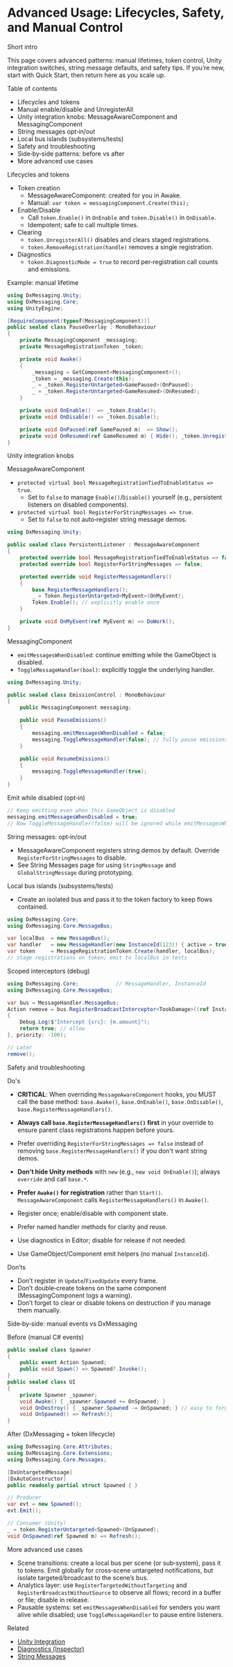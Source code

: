 # Advanced Usage: Lifecycles, Safety, and Manual Control

Short intro

This page covers advanced patterns: manual lifetimes, token control, Unity integration switches, string message defaults, and safety tips. If you’re new, start with Quick Start, then return here as you scale up.

Table of contents

- Lifecycles and tokens
- Manual enable/disable and UnregisterAll
- Unity integration knobs: MessageAwareComponent and MessagingComponent
- String messages opt‑in/out
- Local bus islands (subsystems/tests)
- Safety and troubleshooting
- Side‑by‑side patterns: before vs after
 - More advanced use cases

Lifecycles and tokens

- Token creation
  - MessageAwareComponent: created for you in Awake.
  - Manual: `var token = messagingComponent.Create(this);`
- Enable/Disable
  - Call `token.Enable()` in `OnEnable` and `token.Disable()` in `OnDisable`.
  - Idempotent; safe to call multiple times.
- Clearing
  - `token.UnregisterAll()` disables and clears staged registrations.
  - `token.RemoveRegistration(handle)` removes a single registration.
- Diagnostics
  - `token.DiagnosticMode = true` to record per‑registration call counts and emissions.

Example: manual lifetime

```csharp
using DxMessaging.Unity;
using DxMessaging.Core;
using UnityEngine;

[RequireComponent(typeof(MessagingComponent))]
public sealed class PauseOverlay : MonoBehaviour
{
    private MessagingComponent _messaging;
    private MessageRegistrationToken _token;

    private void Awake()
    {
        _messaging = GetComponent<MessagingComponent>();
        _token = _messaging.Create(this);
        _ = _token.RegisterUntargeted<GamePaused>(OnPaused);
        _ = _token.RegisterUntargeted<GameResumed>(OnResumed);
    }

    private void OnEnable()  => _token.Enable();
    private void OnDisable() => _token.Disable();

    private void OnPaused(ref GamePaused m)  => Show();
    private void OnResumed(ref GameResumed m) { Hide(); _token.UnregisterAll(); }
}
```

Unity integration knobs

MessageAwareComponent

- `protected virtual bool MessageRegistrationTiedToEnableStatus => true`.
  - Set to `false` to manage `Enable()`/`Disable()` yourself (e.g., persistent listeners on disabled components).
- `protected virtual bool RegisterForStringMessages => true`.
  - Set to `false` to not auto‑register string message demos.

```csharp
using DxMessaging.Unity;

public sealed class PersistentListener : MessageAwareComponent
{
    protected override bool MessageRegistrationTiedToEnableStatus => false; // stays enabled when component disables
    protected override bool RegisterForStringMessages => false;             // opt out of string demos

    protected override void RegisterMessageHandlers()
    {
        base.RegisterMessageHandlers();
        _ = Token.RegisterUntargeted<MyEvent>(OnMyEvent);
        Token.Enable(); // explicitly enable once
    }

    private void OnMyEvent(ref MyEvent m) => DoWork();
}
```

MessagingComponent

- `emitMessagesWhenDisabled`: continue emitting while the GameObject is disabled.
- `ToggleMessageHandler(bool)`: explicitly toggle the underlying handler.

```csharp
using DxMessaging.Unity;

public sealed class EmissionControl : MonoBehaviour
{
    public MessagingComponent messaging;

    public void PauseEmissions()
    {
        messaging.emitMessagesWhenDisabled = false;
        messaging.ToggleMessageHandler(false); // fully pause emissions
    }

    public void ResumeEmissions()
    {
        messaging.ToggleMessageHandler(true);
    }
}
```

Emit while disabled (opt‑in)

```csharp
// Keep emitting even when this GameObject is disabled
messaging.emitMessagesWhenDisabled = true;
// Now ToggleMessageHandler(false) will be ignored while emitMessagesWhenDisabled is true
```

String messages: opt‑in/out

- MessageAwareComponent registers string demos by default. Override `RegisterForStringMessages` to disable.
- See String Messages page for using `StringMessage` and `GlobalStringMessage` during prototyping.

Local bus islands (subsystems/tests)

- Create an isolated bus and pass it to the token factory to keep flows contained.

```csharp
using DxMessaging.Core;
using DxMessaging.Core.MessageBus;

var localBus  = new MessageBus();
var handler   = new MessageHandler(new InstanceId(123)) { active = true };
var token     = MessageRegistrationToken.Create(handler, localBus);
// stage registrations on token; emit to localBus in tests
```

Scoped interceptors (debug)

```csharp
using DxMessaging.Core;            // MessageHandler, InstanceId
using DxMessaging.Core.MessageBus;

var bus = MessageHandler.MessageBus;
Action remove = bus.RegisterBroadcastInterceptor<TookDamage>((ref InstanceId src, ref TookDamage m) =>
{
    Debug.Log($"Intercept {src}: {m.amount}");
    return true; // allow
}, priority: -100);

// Later
remove();
```

Safety and troubleshooting

Do's

- **CRITICAL**: When overriding `MessageAwareComponent` hooks, you MUST call the base method: `base.Awake()`, `base.OnEnable()`, `base.OnDisable()`, `base.RegisterMessageHandlers()`.
- **Always call `base.RegisterMessageHandlers()` first** in your override to ensure parent class registrations happen before yours.
- Prefer overriding `RegisterForStringMessages => false` instead of removing `base.RegisterMessageHandlers()` if you don't want string demos.
- **Don't hide Unity methods** with `new` (e.g., `new void OnEnable()`); always `override` and call `base.*`.

- **Prefer `Awake()` for registration** rather than `Start()`. `MessageAwareComponent` calls `RegisterMessageHandlers()` in `Awake()`.
- Register once; enable/disable with component state.
- Prefer named handler methods for clarity and reuse.
- Use diagnostics in Editor; disable for release if not needed.
- Use GameObject/Component emit helpers (no manual `InstanceId`).

Don’ts

- Don’t register in `Update`/`FixedUpdate` every frame.
- Don’t double‑create tokens on the same component (MessagingComponent logs a warning).
- Don’t forget to clear or disable tokens on destruction if you manage them manually.

Side‑by‑side: manual events vs DxMessaging

Before (manual C# events)

```csharp
public sealed class Spawner
{
    public event Action Spawned;
    public void Spawn() => Spawned?.Invoke();
}
public sealed class UI
{
    private Spawner _spawner;
    void Awake() { _spawner.Spawned += OnSpawned; }
    void OnDestroy() { _spawner.Spawned -= OnSpawned; } // easy to forget
    void OnSpawned() => Refresh();
}
```

After (DxMessaging + token lifecycle)

```csharp
using DxMessaging.Core.Attributes;
using DxMessaging.Core.Extensions;
using DxMessaging.Core.Messages;

[DxUntargetedMessage]
[DxAutoConstructor]
public readonly partial struct Spawned { }

// Producer
var evt = new Spawned();
evt.Emit();

// Consumer (Unity)
_ = token.RegisterUntargeted<Spawned>(OnSpawned);
void OnSpawned(ref Spawned m) => Refresh();
```

More advanced use cases

- Scene transitions: create a local bus per scene (or sub‑system), pass it to tokens. Emit globally for cross‑scene untargeted notifications, but isolate targeted/broadcast to the scene’s bus.
- Analytics layer: use `RegisterTargetedWithoutTargeting` and `RegisterBroadcastWithoutSource` to observe all flows; record in a buffer or file; disable in release.
- Pausable systems: set `emitMessagesWhenDisabled` for senders you want alive while disabled; use `ToggleMessageHandler` to pause entire listeners.

Related

- [Unity Integration](UnityIntegration.md)
- [Diagnostics (Inspector)](Diagnostics.md)
- [String Messages](StringMessages.md)
